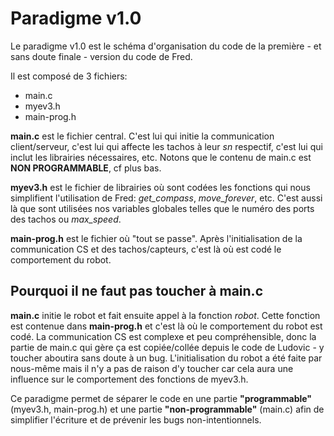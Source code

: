# Paradigme v1.0

Le paradigme v1.0 est le schéma d'organisation du code de la première - et sans doute finale - version du code de Fred.

Il est composé de 3 fichiers:

+ main.c
+ myev3.h
+ main-prog.h

**main.c** est le fichier central. C'est lui qui initie la communication client/serveur, c'est lui qui affecte les tachos à leur *sn* respectif, c'est lui qui inclut les librairies nécessaires, etc. Notons que le contenu de main.c est **NON PROGRAMMABLE**, cf plus bas.

**myev3.h** est le fichier de librairies où sont codées les fonctions qui nous simplifient l'utilisation de Fred: *get_compass*, *move_forever*, etc. C'est aussi là que sont utilisées nos variables globales telles que le numéro des ports des tachos ou *max_speed*.

**main-prog.h** est le fichier où "tout se passe". Après l'initialisation de la communication CS et des tachos/capteurs, c'est là où est codé le comportement du robot.

## Pourquoi il ne faut pas toucher à main.c

**main.c** initie le robot et fait ensuite appel à la fonction *robot*. Cette fonction est contenue dans **main-prog.h** et c'est là où le comportement du robot est codé. La communication CS est complexe et peu compréhensible, donc la partie de main.c qui gère ça est copiée/collée depuis le code de Ludovic - y toucher aboutira sans doute à un bug. L'initialisation du robot a été faite par nous-même mais il n'y a pas de raison d'y toucher car cela aura une influence sur le comportement des fonctions de myev3.h.

Ce paradigme permet de séparer le code en une partie **"programmable"** (myev3.h, main-prog.h) et une partie **"non-programmable"**  (main.c) afin de simplifier l'écriture et de prévenir les bugs non-intentionnels.
